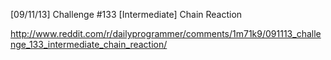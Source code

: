 [09/11/13] Challenge #133 [Intermediate] Chain Reaction

http://www.reddit.com/r/dailyprogrammer/comments/1m71k9/091113_challenge_133_intermediate_chain_reaction/